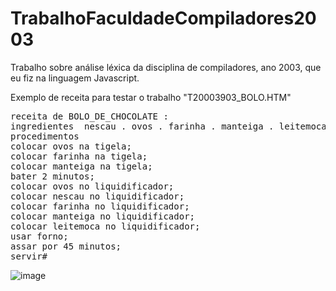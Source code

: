 # TrabalhoFaculdadeCompiladores2003

Trabalho sobre análise léxica da disciplina de compiladores, ano 2003, que eu fiz na linguagem Javascript.

Exemplo de receita para testar o trabalho "T20003903_BOLO.HTM"

<pre>
receita de BOLO_DE_CHOCOLATE : 
ingredientes  nescau . ovos . farinha . manteiga . leitemoca
procedimentos
colocar ovos na tigela;
colocar farinha na tigela;
colocar manteiga na tigela;
bater 2 minutos;
colocar ovos no liquidificador;
colocar nescau no liquidificador;
colocar farinha no liquidificador;
colocar manteiga no liquidificador;
colocar leitemoca no liquidificador;
usar forno;
assar por 45 minutos;
servir#
</pre>

![image](https://user-images.githubusercontent.com/57003640/144707084-5905cf92-f529-40fb-af01-c2c2bc3617d6.png)
